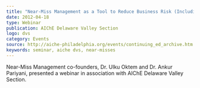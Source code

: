 ```yaml
---
title: "Near-Miss Management as a Tool to Reduce Business Risk (Including Process Risk) in Chemical Process Industry"
date: 2012-04-18
type: Webinar
publication: AIChE Delaware Valley Section
logo: dvs
category: Events
source: http://aiche-philadelphia.org/events/continuing_ed_archive.htm
keywords: seminar, aiche dvs, near-misses 
---
```


Near-Miss Management co-founders, Dr. Ulku Oktem and Dr. Ankur Pariyani, presented a webinar in association with AIChE Delaware Valley Section. 
